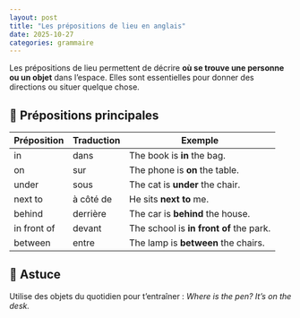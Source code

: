 ```yaml
---
layout: post
title: "Les prépositions de lieu en anglais"
date: 2025-10-27
categories: grammaire
---
```


Les prépositions de lieu permettent de décrire **où se trouve une personne ou un objet** dans l’espace. Elles sont essentielles pour donner des directions ou situer quelque chose.

## 🔑 Prépositions principales

| Préposition | Traduction | Exemple |
|-------------|------------|---------|
| in          | dans       | The book is **in** the bag. |
| on          | sur        | The phone is **on** the table. |
| under       | sous       | The cat is **under** the chair. |
| next to     | à côté de  | He sits **next to** me. |
| behind      | derrière   | The car is **behind** the house. |
| in front of | devant     | The school is **in front of** the park. |
| between     | entre      | The lamp is **between** the chairs. |

## 🧠 Astuce

Utilise des objets du quotidien pour t’entraîner : *Where is the pen? It’s on the desk.*
